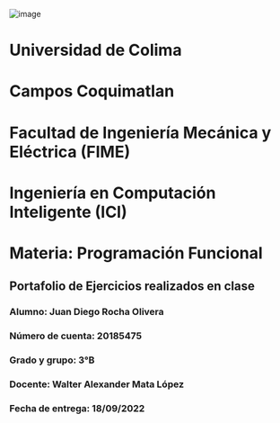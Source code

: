 ![image](https://user-images.githubusercontent.com/111618195/190942117-00865f86-0633-4706-8207-801d0143db54.png)
# Universidad de Colima
# Campos Coquimatlan
# Facultad de Ingeniería Mecánica y Eléctrica (FIME)
# Ingeniería en Computación Inteligente (ICI)
# Materia: Programación Funcional

## Portafolio de Ejercicios realizados en clase

### Alumno: Juan Diego Rocha Olivera
### Número de cuenta: 20185475
### Grado y grupo: 3°B
### Docente: Walter Alexander Mata López
### Fecha de entrega: 18/09/2022
